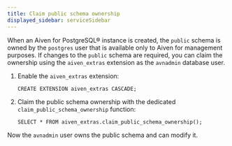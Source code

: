 ```yaml
---
title: Claim public schema ownership
displayed_sidebar: serviceSidebar
---
```


When an Aiven for PostgreSQL® instance is created, the `public` schema
is owned by the `postgres` user that is available only to Aiven for
management purposes. If changes to the `public` schema are required, you
can claim the ownership using the `aiven_extras` extension as the
`avnadmin` database user.

1.  Enable the `aiven_extras` extension:

    ```
    CREATE EXTENSION aiven_extras CASCADE;
    ```

2.  Claim the public schema ownership with the dedicated
    `claim_public_schema_ownership` function:

    ```
    SELECT * FROM aiven_extras.claim_public_schema_ownership();
    ```

Now the `avnadmin` user owns the public schema and can modify it.
